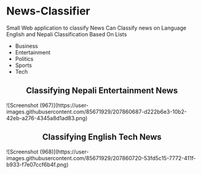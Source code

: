 # News-Classifier
Small Web application to classify News
Can Classify news on Language English and Nepali
Classification Based On Lists
<ul>
<li> Business </li>
<li> Entertainment </li>
<li> Politics </li>
<li> Sports </li>
<li> Tech </li>
</ul>

<h2><center>Classifying Nepali Entertainment News</center> </h2>
![Screenshot (967)](https://user-images.githubusercontent.com/85671929/207860687-d222b6e3-10b2-42eb-a276-4345a8d1ad83.png)

<h2><center>Classifying English Tech News</center></h2>
![Screenshot (968)](https://user-images.githubusercontent.com/85671929/207860720-53fd5c15-7772-411f-b933-f7e07ccf6b4f.png)
 
